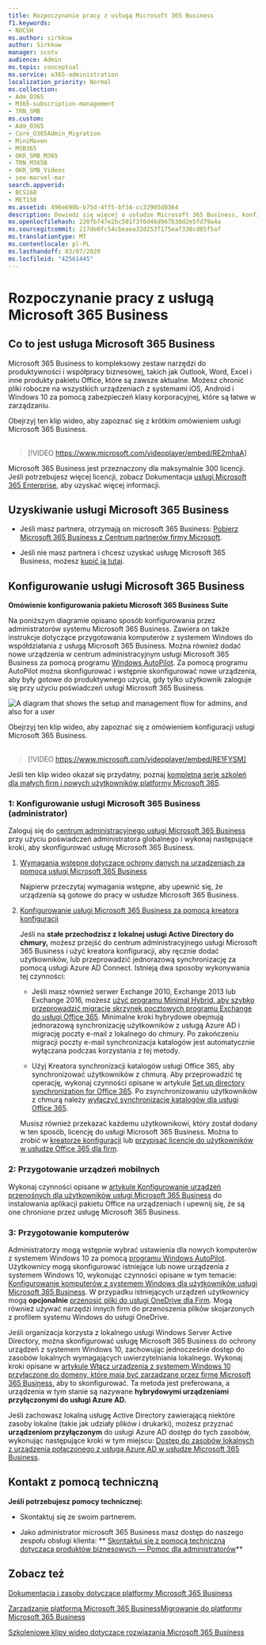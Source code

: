 ```yaml
---
title: Rozpoczynanie pracy z usługą Microsoft 365 Business
f1.keywords:
- NOCSH
ms.author: sirkkuw
author: Sirkkuw
manager: scotv
audience: Admin
ms.topic: conceptual
ms.service: o365-administration
localization_priority: Normal
ms.collection:
- Adm_O365
- M365-subscription-management
- TRN_SMB
ms.custom:
- Adm_O365
- Core_O365Admin_Migration
- MiniMaven
- MSB365
- OKR_SMB_M365
- TRN_M365B
- OKR_SMB_Videos
- seo-marvel-mar
search.appverid:
- BCS160
- MET150
ms.assetid: 496e690b-b75d-4ff5-bf34-cc32905d0364
description: Dowiedz się więcej o usłudze Microsoft 365 Business, konfigurowaniu go oraz o tym, jak przygotować urządzenia i komputery użytkowników, aby zapewnić ich ochronę przez usługę Microsoft 365 Business.
ms.openlocfilehash: 220fb747e2bc501f3f6d46d967b30d2e5fd79a4a
ms.sourcegitcommit: 217de0fc54cbeaea32d253f175eaf338cd85f5af
ms.translationtype: MT
ms.contentlocale: pl-PL
ms.lasthandoff: 03/07/2020
ms.locfileid: "42561445"
---
```

# <a name="get-started-with-microsoft-365-business"></a>Rozpoczynanie pracy z usługą Microsoft 365 Business

## <a name="what-is-microsoft-365-business"></a>Co to jest usługa Microsoft 365 Business

Microsoft 365 Business to kompleksowy zestaw narzędzi do produktywności i współpracy biznesowej, takich jak Outlook, Word, Excel i inne produkty pakietu Office, które są zawsze aktualne. Możesz chronić pliki robocze na wszystkich urządzeniach z systemami iOS, Android i Windows 10 za pomocą zabezpieczeń klasy korporacyjnej, które są łatwe w zarządzaniu.

Obejrzyj ten klip wideo, aby zapoznać się z krótkim omówieniem usługi Microsoft 365 Business.<br><br>

> [!VIDEO https://www.microsoft.com/videoplayer/embed/RE2mhaA] 
  
Microsoft 365 Business jest przeznaczony dla maksymalnie 300 licencji. Jeśli potrzebujesz więcej licencji, zobacz Dokumentacja [usługi Microsoft 365 Enterprise,](https://go.microsoft.com/fwlink/p/?linkid=860986) aby uzyskać więcej informacji. 
  
## <a name="get-microsoft-365-business"></a>Uzyskiwanie usługi Microsoft 365 Business

- Jeśli masz partnera, otrzymają on microsoft 365 Business: [Pobierz Microsoft 365 Business z Centrum partnerów firmy Microsoft](get-microsoft-365-business.md).
    
- Jeśli nie masz partnera i chcesz uzyskać usługę Microsoft 365 Business, możesz [kupić ją tutaj](https://www.microsoft.com/microsoft-365/business).
    
## <a name="set-up-microsoft-365-business"></a>Konfigurowanie usługi Microsoft 365 Business

 **Omówienie konfigurowania pakietu Microsoft 365 Business Suite**
  
Na poniższym diagramie opisano sposób konfigurowania przez administratorów systemu Microsoft 365 Business. Zawiera on także instrukcje dotyczące przygotowania komputerów z systemem Windows do współdziałania z usługą Microsoft 365 Business. Można również dodać nowe urządzenia w centrum administracyjnym usługi Microsoft 365 Business za pomocą programu [Windows AutoPilot](add-autopilot-devices-and-profile.md). Za pomocą programu AutoPilot można skonfigurować i wstępnie skonfigurować nowe urządzenia, aby były gotowe do produktywnego użycia, gdy tylko użytkownik zaloguje się przy użyciu poświadczeń usługi Microsoft 365 Business.
  
![A diagram that shows the setup and management flow for admins, and also for a user](../media/249f81fc-7e79-44c7-8425-3a0b7b651c3b.png)

Obejrzyj ten klip wideo, aby zapoznać się z omówieniem konfiguracji usługi Microsoft 365 Business.<br><br>

> [!VIDEO https://www.microsoft.com/videoplayer/embed/RE1FYSM] 

Jeśli ten klip wideo okazał się przydatny, poznaj [kompletną serię szkoleń dla małych firm i nowych użytkowników platformy Microsoft 365](https://support.office.com/article/6ab4bbcd-79cf-4000-a0bd-d42ce4d12816).

  
### <a name="1-set-up-microsoft-365-business-admin"></a>1: Konfigurowanie usługi Microsoft 365 Business (administrator)

Zaloguj się do [centrum administracyjnego usługi Microsoft 365 Business](https://portal.office.com/adminportal/home) przy użyciu poświadczeń administratora globalnego i wykonaj następujące kroki, aby skonfigurować usługę Microsoft 365 Business. 
  
1. [Wymagania wstępne dotyczące ochrony danych na urządzeniach za pomocą usługi Microsoft 365 Business](pre-requisites-for-data-protection.md)
    
    Najpierw przeczytaj wymagania wstępne, aby upewnić się, że urządzenia są gotowe do pracy w usłudze Microsoft 365 Business.
    
2. [Konfigurowanie usługi Microsoft 365 Business za pomocą kreatora konfiguracji](set-up.md)
    
    Jeśli na **stałe przechodzisz z lokalnej usługi Active Directory do chmury,** możesz przejść do centrum administracyjnego usługi Microsoft 365 Business i użyć kreatora konfiguracji, aby ręcznie dodać użytkowników, lub przeprowadzić jednorazową synchronizację za pomocą usługi Azure AD Connect. Istnieją dwa sposoby wykonywania tej czynności: 
    
    - Jeśli masz również serwer Exchange 2010, Exchange 2013 lub Exchange 2016, możesz [użyć programu Minimal Hybrid, aby szybko przeprowadzić migrację skrzynek pocztowych programu Exchange do usługi Office 365](https://support.office.com/article/fdecceed-0702-4af3-85be-f2a0013937ef). Minimalne kroki hybrydowe obejmują jednorazową synchronizację użytkowników z usługą Azure AD i migrację poczty e-mail z lokalnego do chmury. Po zakończeniu migracji poczty e-mail synchronizacja katalogów jest automatycznie wyłączana podczas korzystania z tej metody.
    
    - Użyj Kreatora synchronizacji katalogów usługi Office 365, aby synchronizować użytkowników z chmurą. Aby przeprowadzić tę operację, wykonaj czynności opisane w artykule [Set up directory synchronization for Office 365](https://support.office.com/article/1b3b5318-6977-42ed-b5c7-96fa74b08846). Po zsynchronizowaniu użytkowników z chmurą należy [wyłączyć synchronizację katalogów dla usługi Office 365](https://support.office.com/article/ee5f861e-bd48-4267-83d1-a4ead4b4a00d).
    
    Musisz również przekazać każdemu użytkownikowi, który został dodany w ten sposób, licencję do usługi Microsoft 365 Business. Można to zrobić w [kreatorze konfiguracji](set-up.md) lub [przypisać licencje do użytkowników w usłudze Office 365 dla firm](https://support.office.com/article/997596B5-4173-4627-B915-36ABAC6786DC).
    
### <a name="2-prepare-mobile-devices"></a>2: Przygotowanie urządzeń mobilnych

Wykonaj czynności opisane w [artykule Konfigurowanie urządzeń przenośnych dla użytkowników usługi Microsoft 365 Business](set-up-mobile-devices.md) do instalowania aplikacji pakietu Office na urządzeniach i upewnij się, że są one chronione przez usługę Microsoft 365 Business. 
  
### <a name="3-prepare-pcs"></a>3: Przygotowanie komputerów

Administratorzy mogą wstępnie wybrać ustawienia dla nowych komputerów z systemem Windows 10 za pomocą [programu Windows AutoPilot](add-autopilot-devices-and-profile.md). Użytkownicy mogą skonfigurować istniejące lub nowe urządzenia z systemem Windows 10, wykonując czynności opisane w tym temacie: [Konfigurowanie komputerów z systemem Windows dla użytkowników usługi Microsoft 365 Business](set-up-windows-devices.md). W przypadku istniejących urządzeń użytkownicy mogą **opcjonalnie** [przenosić pliki do usługi OneDrive dla Firm](move-files-to-onedrive.md). Mogą również używać narzędzi innych firm do przenoszenia plików skojarzonych z profilem systemu Windows do usługi OneDrive.
  
Jeśli organizacja korzysta z lokalnego usługi Windows Server Active Directory, można skonfigurować usługę Microsoft 365 Business do ochrony urządzeń z systemem Windows 10, zachowując jednocześnie dostęp do zasobów lokalnych wymagających uwierzytelniania lokalnego. Wykonaj kroki opisane w [artykule Włącz urządzenia z systemem Windows 10 przyłączone do domeny, które mają być zarządzane przez firmę Microsoft 365 Business,](manage-windows-devices.md) aby to skonfigurować. Ta metoda jest preferowana, a urządzenia w tym stanie są nazywane **hybrydowymi urządzeniami przyłączonymi do usługi Azure AD.** 
  
Jeśli zachowasz lokalną usługę Active Directory zawierającą niektóre zasoby lokalne (takie jak udziały plików i drukarki), możesz przyznać **urządzeniom przyłączonym** do usługi Azure AD dostęp do tych zasobów, wykonując następujące kroki w tym miejscu: [Dostęp do zasobów lokalnych z urządzenia połączonego z usługą Azure AD w usłudze Microsoft 365 Business](access-resources.md).
  
  
## <a name="contact-support"></a>Kontakt z pomocą techniczną

 **Jeśli potrzebujesz pomocy technicznej:**
  
- Skontaktuj się ze swoim partnerem.
    
- Jako administrator microsoft 365 Business masz dostęp do naszego zespołu obsługi klienta: ** [Skontaktuj się z pomocą techniczną dotyczącą produktów biznesowych — Pomoc dla administratorów](https://support.office.com/article/32a17ca7-6fa0-4870-8a8d-e25ba4ccfd4b)**
    
## <a name="see-also"></a>Zobacz też

[Dokumentacja i zasoby dotyczące platformy Microsoft 365 Business](https://go.microsoft.com/fwlink/p/?linkid=853701)
  
[Zarządzanie platformą Microsoft 365 Business](manage.md)[Migrowanie do platformy Microsoft 365 Business](migrate-to-microsoft-365-business.md)

[Szkoleniowe klipy wideo dotyczące rozwiązania Microsoft 365 Business](https://support.office.com/article/6ab4bbcd-79cf-4000-a0bd-d42ce4d12816) 
